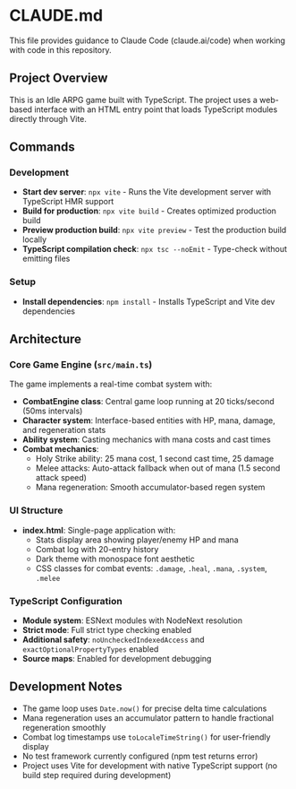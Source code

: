 # CLAUDE.md

This file provides guidance to Claude Code (claude.ai/code) when working with code in this repository.

## Project Overview

This is an Idle ARPG game built with TypeScript. The project uses a web-based interface with an HTML entry point that loads TypeScript modules directly through Vite.

## Commands

### Development
- **Start dev server**: `npx vite` - Runs the Vite development server with TypeScript HMR support
- **Build for production**: `npx vite build` - Creates optimized production build
- **Preview production build**: `npx vite preview` - Test the production build locally
- **TypeScript compilation check**: `npx tsc --noEmit` - Type-check without emitting files

### Setup
- **Install dependencies**: `npm install` - Installs TypeScript and Vite dev dependencies

## Architecture

### Core Game Engine (`src/main.ts`)
The game implements a real-time combat system with:
- **CombatEngine class**: Central game loop running at 20 ticks/second (50ms intervals)
- **Character system**: Interface-based entities with HP, mana, damage, and regeneration stats
- **Ability system**: Casting mechanics with mana costs and cast times
- **Combat mechanics**:
  - Holy Strike ability: 25 mana cost, 1 second cast time, 25 damage
  - Melee attacks: Auto-attack fallback when out of mana (1.5 second attack speed)
  - Mana regeneration: Smooth accumulator-based regen system

### UI Structure
- **index.html**: Single-page application with:
  - Stats display area showing player/enemy HP and mana
  - Combat log with 20-entry history
  - Dark theme with monospace font aesthetic
  - CSS classes for combat events: `.damage`, `.heal`, `.mana`, `.system`, `.melee`

### TypeScript Configuration
- **Module system**: ESNext modules with NodeNext resolution
- **Strict mode**: Full strict type checking enabled
- **Additional safety**: `noUncheckedIndexedAccess` and `exactOptionalPropertyTypes` enabled
- **Source maps**: Enabled for development debugging

## Development Notes

- The game loop uses `Date.now()` for precise delta time calculations
- Mana regeneration uses an accumulator pattern to handle fractional regeneration smoothly
- Combat log timestamps use `toLocaleTimeString()` for user-friendly display
- No test framework currently configured (npm test returns error)
- Project uses Vite for development with native TypeScript support (no build step required during development)